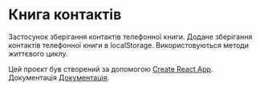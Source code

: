 # Книга контактів

Застосунок зберігання контактів телефонної книги. Додане зберігання контактів
телефонної книги в localStorage. Використовуються методи життєвого циклу.

Цей проєкт був створений за допомогою
[Create React App](https://github.com/facebook/create-react-app). Документація
[Документація](https://facebook.github.io/create-react-app/docs/getting-started).
